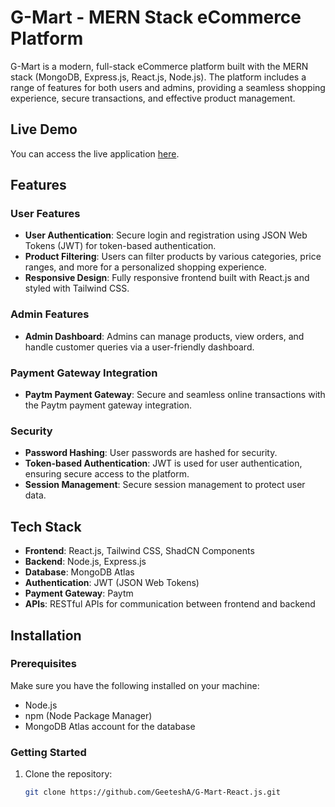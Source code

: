 # G-Mart - MERN Stack eCommerce Platform

G-Mart is a modern, full-stack eCommerce platform built with the MERN stack (MongoDB, Express.js, React.js, Node.js). The platform includes a range of features for both users and admins, providing a seamless shopping experience, secure transactions, and effective product management.

## Live Demo
You can access the live application [here](https://g-mart-one.vercel.app/).

## Features

### User Features
- **User Authentication**: Secure login and registration using JSON Web Tokens (JWT) for token-based authentication.
- **Product Filtering**: Users can filter products by various categories, price ranges, and more for a personalized shopping experience.
- **Responsive Design**: Fully responsive frontend built with React.js and styled with Tailwind CSS.
  
### Admin Features
- **Admin Dashboard**: Admins can manage products, view orders, and handle customer queries via a user-friendly dashboard.

### Payment Gateway Integration
- **Paytm Payment Gateway**: Secure and seamless online transactions with the Paytm payment gateway integration.

### Security
- **Password Hashing**: User passwords are hashed for security.
- **Token-based Authentication**: JWT is used for user authentication, ensuring secure access to the platform.
- **Session Management**: Secure session management to protect user data.

## Tech Stack

- **Frontend**: React.js, Tailwind CSS, ShadCN Components
- **Backend**: Node.js, Express.js
- **Database**: MongoDB Atlas
- **Authentication**: JWT (JSON Web Tokens)
- **Payment Gateway**: Paytm
- **APIs**: RESTful APIs for communication between frontend and backend

## Installation

### Prerequisites
Make sure you have the following installed on your machine:

- Node.js
- npm (Node Package Manager)
- MongoDB Atlas account for the database

### Getting Started

1. Clone the repository:

   ```bash
   git clone https://github.com/GeeteshA/G-Mart-React.js.git
